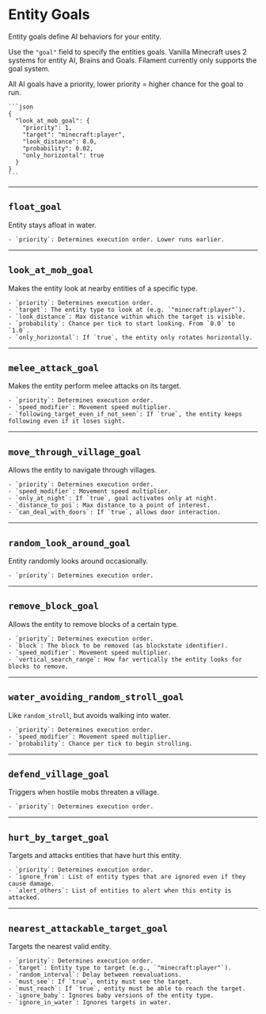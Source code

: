 # Entity Goals

Entity goals define AI behaviors for your entity.

Use the `"goal"` field to specify the entities goals. Vanilla Minecraft uses 2 systems for entity AI, Brains and Goals.
Filament currently only supports the goal system.

All AI goals have a priority, lower priority = higher chance for the goal to run.

~~~admonish example
```json
{
  "look_at_mob_goal": {
    "priority": 1,
    "target": "minecraft:player",
    "look_distance": 8.0,
    "probability": 0.02,
    "only_horizontal": true
  }
}
```
~~~

---

## `float_goal`

Entity stays afloat in water.

~~~admonish info "Configurable Fields"
- `priority`: Determines execution order. Lower runs earlier.
~~~

---

## `look_at_mob_goal`

Makes the entity look at nearby entities of a specific type.

~~~admonish info "Configurable Fields"
- `priority`: Determines execution order.
- `target`: The entity type to look at (e.g. `"minecraft:player"`).
- `look_distance`: Max distance within which the target is visible.
- `probability`: Chance per tick to start looking. From `0.0` to `1.0`.
- `only_horizontal`: If `true`, the entity only rotates horizontally.
~~~

---

## `melee_attack_goal`

Makes the entity perform melee attacks on its target.

~~~admonish info "Configurable Fields"
- `priority`: Determines execution order.
- `speed_modifier`: Movement speed multiplier.
- `following_target_even_if_not_seen`: If `true`, the entity keeps following even if it loses sight.
~~~

---

## `move_through_village_goal`

Allows the entity to navigate through villages.

~~~admonish info "Configurable Fields"
- `priority`: Determines execution order.
- `speed_modifier`: Movement speed multiplier.
- `only_at_night`: If `true`, goal activates only at night.
- `distance_to_poi`: Max distance to a point of interest.
- `can_deal_with_doors`: If `true`, allows door interaction.
~~~

---

## `random_look_around_goal`

Entity randomly looks around occasionally.

~~~admonish info "Configurable Fields"
- `priority`: Determines execution order.
~~~

---

## `remove_block_goal`

Allows the entity to remove blocks of a certain type.

~~~admonish info "Configurable Fields"
- `priority`: Determines execution order.
- `block`: The block to be removed (as blockstate identifier).
- `speed_modifier`: Movement speed multiplier.
- `vertical_search_range`: How far vertically the entity looks for blocks to remove.
~~~

---

## `water_avoiding_random_stroll_goal`

Like `random_stroll`, but avoids walking into water.

~~~admonish info "Configurable Fields"
- `priority`: Determines execution order.
- `speed_modifier`: Movement speed multiplier.
- `probability`: Chance per tick to begin strolling.
~~~

---

## `defend_village_goal`

Triggers when hostile mobs threaten a village.

~~~admonish info "Configurable Fields"
- `priority`: Determines execution order.
~~~

---

## `hurt_by_target_goal`

Targets and attacks entities that have hurt this entity.

~~~admonish info "Configurable Fields"
- `priority`: Determines execution order.
- `ignore_from`: List of entity types that are ignored even if they cause damage.
- `alert_others`: List of entities to alert when this entity is attacked.
~~~

---

## `nearest_attackable_target_goal`

Targets the nearest valid entity.

~~~admonish info "Configurable Fields"
- `priority`: Determines execution order.
- `target`: Entity type to target (e.g., `"minecraft:player"`).
- `random_interval`: Delay between reevaluations.
- `must_see`: If `true`, entity must see the target.
- `must_reach`: If `true`, entity must be able to reach the target.
- `ignore_baby`: Ignores baby versions of the entity type.
- `ignore_in_water`: Ignores targets in water.
~~~

